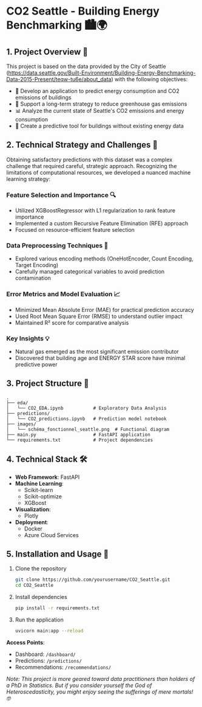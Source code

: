 # CO2 Seattle - Building Energy Benchmarking 🏙️🌍

## 1. Project Overview 🎯

This project is based on the data provided by the City of Seattle (https://data.seattle.gov/Built-Environment/Building-Energy-Benchmarking-Data-2015-Present/teqw-tu6e/about_data) with the following objectives:

- 🔬 Develop an application to predict energy consumption and CO2 emissions of buildings
- 🌱 Support a long-term strategy to reduce greenhouse gas emissions
- 📊 Analyze the current state of Seattle's CO2 emissions and energy consumption
- 🤖 Create a predictive tool for buildings without existing energy data

## 2. Technical Strategy and Challenges 🧠

Obtaining satisfactory predictions with this dataset was a complex challenge that required careful, strategic approach. Recognizing the limitations of computational resources, we developed a nuanced machine learning strategy:

### Feature Selection and Importance 🔍
- Utilized XGBoostRegressor with L1 regularization to rank feature importance
- Implemented a custom Recursive Feature Elimination (RFE) approach
- Focused on resource-efficient feature selection

### Data Preprocessing Techniques 🧪
- Explored various encoding methods (OneHotEncoder, Count Encoding, Target Encoding)
- Carefully managed categorical variables to avoid prediction contamination

### Error Metrics and Model Evaluation 📈
- Minimized Mean Absolute Error (MAE) for practical prediction accuracy
- Used Root Mean Square Error (RMSE) to understand outlier impact
- Maintained R² score for comparative analysis

### Key Insights 💡
- Natural gas emerged as the most significant emission contributor
- Discovered that building age and ENERGY STAR score have minimal predictive power

## 3. Project Structure 📂

```
.
├── eda/
│   └── CO2_EDA.ipynb           # Exploratory Data Analysis
├── predictions/
│   └── CO2_predictions.ipynb   # Prediction model notebook
├── images/
│   └── schéma_fonctionnel_seattle.png  # Functional diagram
├── main.py                     # FastAPI application
└── requirements.txt            # Project dependencies
```

## 4. Technical Stack 🛠️

- **Web Framework**: FastAPI
- **Machine Learning**: 
  - Scikit-learn
  - Scikit-optimize
  - XGBoost
- **Visualization**: 
  - Plotly
- **Deployment**: 
  - Docker
  - Azure Cloud Services

## 5. Installation and Usage 🚀

1. Clone the repository
   ```bash
   git clone https://github.com/yourusername/CO2_Seattle.git
   cd CO2_Seattle
   ```

2. Install dependencies
   ```bash
   pip install -r requirements.txt
   ```

3. Run the application
   ```bash
   uvicorn main:app --reload
   ```

**Access Points**:
- Dashboard: `/dashboard/`
- Predictions: `/predictions/`
- Recommendations: `/recommendations/`


*Note: This project is more geared toward data practitioners than holders of a PhD in Statistics. But if you consider yourself the God of Heteroscedasticity, you might enjoy seeing the sufferings of mere mortals! 🤓*
